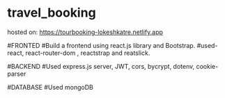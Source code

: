 # travel_booking
hosted on: https://tourbooking-lokeshkatre.netlify.app

#FRONTED 
#Build a frontend using react.js library and Bootstrap.
#used- react, react-router-dom , reactstrap and reatslick.

#BACKEND
#Used express.js server, JWT, cors, bycrypt, dotenv, cookie-parser

#DATABASE
#Used mongoDB
